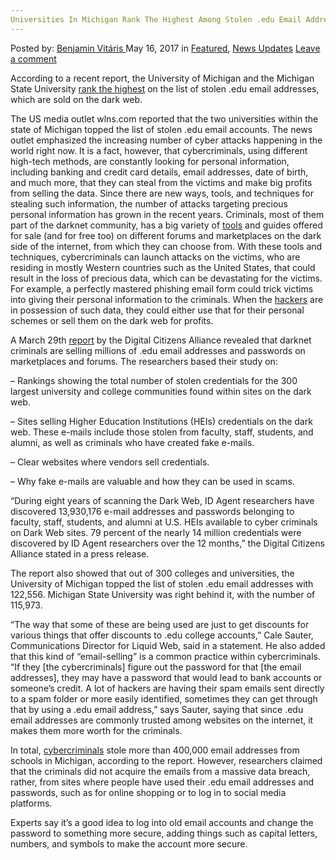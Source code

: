 ```yaml
---
Universities In Michigan Rank The Highest Among Stolen .edu Email Addresses
---
```

<article class="post-listing post-19901 post type-post status-publish format-standard has-post-thumbnail hentry category-deepdot-news category-news-updates tag-addresses tag-among tag-email tag-highest tag-michigan tag-rank tag-stolen tag-universities">
    <div class="post-inner">
    <p class="post-meta">
    <span>Posted by: <a href="https://www.deepdotweb.com/author/benjaminvi/" title="">Benjamin Vitáris </a></span>
    <span>May 16, 2017</span>
    <span>in <a href="https://www.deepdotweb.com/category/deepdot-news/" rel="category tag">Featured</a>, <a href="https://www.deepdotweb.com/category/news-updates/" rel="category tag">News Updates</a></span>
    <span><a href="https://www.deepdotweb.com/2017/05/16/universities-michigan-rank-highest-among-stolen-edu-email-addresses/#respond">Leave a comment</a></span>
    </p>
    <div class="clear"></div>
    <div class="entry">
    <p>According to a recent report, the University of Michigan and the Michigan State University <a href="http://wlns.com/2017/04/30/research-shows-michigan-schools-rank-high-for-edu-email-addresses-being-sold-on-the-dark-web/">rank the highest</a> on the list of stolen .edu email addresses, which are sold on the dark web.</p>
    <p><a id="post-19901-_gjdgxs"></a> The US media outlet wlns.com reported that the two universities within the state of Michigan topped the list of stolen .edu email accounts. The news outlet emphasized the increasing number of cyber attacks happening in the world right now. It is a fact, however, that cybercriminals, using different high-tech methods, are constantly looking for personal information, including banking and credit card details, email addresses, date of birth, and much more, that they can steal from the victims and make big profits from selling the data. Since there are new ways, tools, and techniques for stealing such information, the number of attacks targeting precious personal information has grown in the recent years. Criminals, most of them part of the darknet community, has a big variety of <a href="https://www.deepdotweb.com/2017/04/27/malware-bricking-insecure-iot-devices-vigilante-tool-botnets/">tools</a> and guides offered for sale (and for free too) on different forums and marketplaces on the dark side of the internet, from which they can choose from. With these tools and techniques, cybercriminals can launch attacks on the victims, who are residing in mostly Western countries such as the United States, that could result in the loss of precious data, which can be devastating for the victims. For example, a perfectly mastered phishing email form could trick victims into giving their personal information to the criminals. When the <a href="https://www.deepdotweb.com/2017/04/12/fbi-warns-hackers-target-open-ftp-servers/">hackers</a> are in possession of such data, they could either use that for their personal schemes or sell them on the dark web for profits.</p>
    <p>A March 29th <a href="http://www.digitalcitizensalliances.org/news/press-releases-2017/cyber-criminals-sharing-millions-of-higher-education-institutions-e-mails-and-passwords-on-the-dark-web/">report</a> by the Digital Citizens Alliance revealed that darknet criminals are selling millions of .edu email addresses and passwords on marketplaces and forums. The researchers based their study on:</p>
    <p>&#8211; Rankings showing the total number of stolen credentials for the 300 largest university and college communities found within sites on the dark web.</p>
    <p>&#8211; Sites selling Higher Education Institutions (HEIs) credentials on the dark web. These e-mails include those stolen from faculty, staff, students, and alumni, as well as criminals who have created fake e-mails.</p>
    <p>&#8211; Clear websites where vendors sell credentials.</p>
    <p>&#8211; Why fake e-mails are valuable and how they can be used in scams.</p>
    <p>“During eight years of scanning the Dark Web, ID Agent researchers have discovered 13,930,176 e-mail addresses and passwords belonging to faculty, staff, students, and alumni at U.S. HEIs available to cyber criminals on Dark Web sites. 79 percent of the nearly 14 million credentials were discovered by ID Agent researchers over the 12 months,” the Digital Citizens Alliance stated in a press release.</p>
    <p>The report also showed that out of 300 colleges and universities, the University of Michigan topped the list of stolen .edu email addresses with 122,556. Michigan State University was right behind it, with the number of 115,973.</p>
    <p>“The way that some of these are being used are just to get discounts for various things that offer discounts to .edu college accounts,” Cale Sauter, Communications Director for Liquid Web, said in a statement. He also added that this kind of “email-selling” is a common practice within cybercriminals. “If they [the cybercriminals] figure out the password for that [the email addresses], they may have a password that would lead to bank accounts or someone’s credit. A lot of hackers are having their spam emails sent directly to a spam folder or more easily identified, sometimes they can get through that by using a .edu email address,” says Sauter, saying that since .edu email addresses are commonly trusted among websites on the internet, it makes them more worth for the criminals.</p>
    <p>In total, <a href="https://www.deepdotweb.com/2017/04/17/romanian-police-join-forces-domestic-internet-security-company-fight-cybercrime/">cybercriminals</a> stole more than 400,000 email addresses from schools in Michigan, according to the report. However, researchers claimed that the criminals did not acquire the emails from a massive data breach, rather, from sites where people have used their .edu email addresses and passwords, such as for online shopping or to log in to social media platforms.</p>
    <p>Experts say it’s a good idea to log into old email accounts and change the password to something more secure, adding things such as capital letters, numbers, and symbols to make the account more secure.</p>
    </div>
    <span style="display:none"><a href="https://www.deepdotweb.com/tag/addresses/" rel="tag">addresses</a> <a href="https://www.deepdotweb.com/tag/among/" rel="tag">among</a> <a href="https://www.deepdotweb.com/tag/email/" rel="tag">email</a> <a href="https://www.deepdotweb.com/tag/highest/" rel="tag">highest</a> <a href="https://www.deepdotweb.com/tag/michigan/" rel="tag">michigan</a> <a href="https://www.deepdotweb.com/tag/rank/" rel="tag">rank</a> <a href="https://www.deepdotweb.com/tag/stolen/" rel="tag">stolen</a> <a href="https://www.deepdotweb.com/tag/universities/" rel="tag">universities</a></span> <span style="display:none" class="updated">2017-05-16</span>
    <div style="display:none" class="vcard author" itemprop="author" itemscope itemtype="http://schema.org/Person"><strong class="fn" itemprop="name"><a href="https://www.deepdotweb.com/author/benjaminvi/" title="Posts by Benjamin Vitáris" rel="author">Benjamin Vitáris</a></strong></div>
    </div>
</article>

